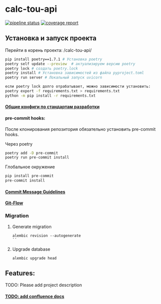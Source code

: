 # calc-tou-api

[![pipeline status](https://gitlab.pgkweb.ru/%{project_path}/badges/%{default_branch}/pipeline.svg)](https://gitlab.pgkweb.ru/%{project_path}/-/commits/%{default_branch})
[![coverage report](https://gitlab.pgkweb.ru/%{project_path}/badges/%{default_branch}/coverage.svg)](https://gitlab.pgkweb.ru/%{project_path}/-/commits/%{default_branch})

## Установка и запуск проекта

Перейти в корень проекта: /calc-tou-api/

```bash
pip install poetry==1.7.1 # Установка poetry
poetry self update --preview  # актуализируем версию poetry
poetry lock # создать poetry.lock
poetry install # Установка зависимостей из файла pyproject.toml
poetry run server # Локальный запуск uvicorn
```
```bash
если poetry lock долго отрабатывает, можно зависимости установить:
poetry export -f requirements.txt > requirements.txt
python -m pip install -r requirements.txt
```

#### [Общие конфиги по стандартам разработки](https://conf.pgk.rzd/display/DDEV/Code+Quality)

#### pre-commit hooks:

После клонирования репозитория обязательно установить pre-commit hooks.

Через poetry

```bash
poetry add -D pre-commit
poetry run pre-commit install
```

Глобальное окружение

```bash
pip install pre-commit
pre-commit install
```

#### [Commit Message Guidelines](https://conf.pgk.rzd/display/DDEV/Commit+Message+Guidelines)

#### [Git-Flow](https://conf.pgk.rzd/display/DDEV/Git-Flow)


### Migration
1. Generate migration
   ```
   alembic revision --autogenerate
   ``
2. Upgrade database
   ```
   alembic upgrade head
   ```

## Features:

TODO: Please add project description

#### [TODO: add confluence docs](https://conf.pgk.rzd/)
